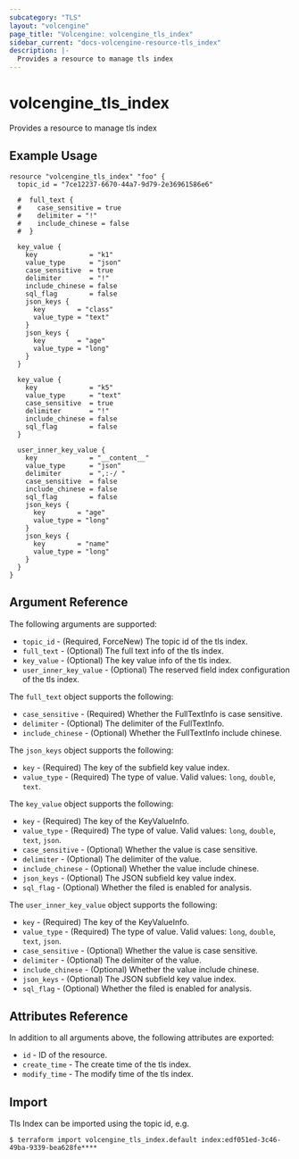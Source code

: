 ```yaml
---
subcategory: "TLS"
layout: "volcengine"
page_title: "Volcengine: volcengine_tls_index"
sidebar_current: "docs-volcengine-resource-tls_index"
description: |-
  Provides a resource to manage tls index
---
```

# volcengine_tls_index
Provides a resource to manage tls index
## Example Usage
```hcl
resource "volcengine_tls_index" "foo" {
  topic_id = "7ce12237-6670-44a7-9d79-2e36961586e6"

  #  full_text {
  #    case_sensitive = true
  #    delimiter = "!"
  #    include_chinese = false
  #  }

  key_value {
    key             = "k1"
    value_type      = "json"
    case_sensitive  = true
    delimiter       = "!"
    include_chinese = false
    sql_flag        = false
    json_keys {
      key        = "class"
      value_type = "text"
    }
    json_keys {
      key        = "age"
      value_type = "long"
    }
  }

  key_value {
    key             = "k5"
    value_type      = "text"
    case_sensitive  = true
    delimiter       = "!"
    include_chinese = false
    sql_flag        = false
  }

  user_inner_key_value {
    key             = "__content__"
    value_type      = "json"
    delimiter       = ",:-/ "
    case_sensitive  = false
    include_chinese = false
    sql_flag        = false
    json_keys {
      key        = "age"
      value_type = "long"
    }
    json_keys {
      key        = "name"
      value_type = "long"
    }
  }
}
```
## Argument Reference
The following arguments are supported:
* `topic_id` - (Required, ForceNew) The topic id of the tls index.
* `full_text` - (Optional) The full text info of the tls index.
* `key_value` - (Optional) The key value info of the tls index.
* `user_inner_key_value` - (Optional) The reserved field index configuration of the tls index.

The `full_text` object supports the following:

* `case_sensitive` - (Required) Whether the FullTextInfo is case sensitive.
* `delimiter` - (Optional) The delimiter of the FullTextInfo.
* `include_chinese` - (Optional) Whether the FullTextInfo include chinese.

The `json_keys` object supports the following:

* `key` - (Required) The key of the subfield key value index.
* `value_type` - (Required) The type of value. Valid values: `long`, `double`, `text`.

The `key_value` object supports the following:

* `key` - (Required) The key of the KeyValueInfo.
* `value_type` - (Required) The type of value. Valid values: `long`, `double`, `text`, `json`.
* `case_sensitive` - (Optional) Whether the value is case sensitive.
* `delimiter` - (Optional) The delimiter of the value.
* `include_chinese` - (Optional) Whether the value include chinese.
* `json_keys` - (Optional) The JSON subfield key value index.
* `sql_flag` - (Optional) Whether the filed is enabled for analysis.

The `user_inner_key_value` object supports the following:

* `key` - (Required) The key of the KeyValueInfo.
* `value_type` - (Required) The type of value. Valid values: `long`, `double`, `text`, `json`.
* `case_sensitive` - (Optional) Whether the value is case sensitive.
* `delimiter` - (Optional) The delimiter of the value.
* `include_chinese` - (Optional) Whether the value include chinese.
* `json_keys` - (Optional) The JSON subfield key value index.
* `sql_flag` - (Optional) Whether the filed is enabled for analysis.

## Attributes Reference
In addition to all arguments above, the following attributes are exported:
* `id` - ID of the resource.
* `create_time` - The create time of the tls index.
* `modify_time` - The modify time of the tls index.


## Import
Tls Index can be imported using the topic id, e.g.
```
$ terraform import volcengine_tls_index.default index:edf051ed-3c46-49ba-9339-bea628fe****
```

